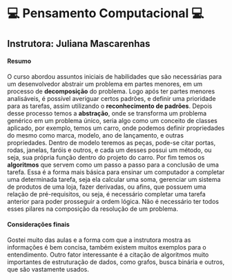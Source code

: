 # :computer: Pensamento Computacional :computer:
## Instrutora: Juliana Mascarenhas
  
#### Resumo
O curso abordou assuntos iniciais de habilidades que são necessárias para um desenvolvedor abstrair um problema em partes menores, em um processo de **decomposição** do problema. Logo após ter partes menores analisáveis, é possível averiguar certos padrões, e definir uma prioridade para as tarefas, assim utilizando o **reconhecimento de padrões**. Depois desse processo temos a **abstração**, onde se transforma um problema genérico em um problema único, seria algo como um conceito de classes aplicado, por exemplo, temos um carro, onde podemos definir propriedades do mesmo como marca, modelo, ano de lançamento, e outras propriedades. Dentro de modelo teremos as peças, pode-se citar portas, rodas, janelas, faróis e outros, e cada um desses possui um método, ou seja, sua própria função dentro do projeto do carro. Por fim temos os **algoritmos** que servem como um passo a passo para a conclusão de uma tarefa. Essa é a forma mais básica para ensinar um computador a completar uma determinada tarefa, seja ela calcular uma soma, gerenciar um sistema de produtos de uma loja, fazer derivadas, ou afins, que possuem uma relação de pré-requisitos, ou seja, é necessário completar uma tarefa anterior para poder prosseguir a ordem lógica. Não é necessário ter todos esses pilares na composição da resolução de um problema.

#### Considerações finais
Gostei muito das aulas e a forma com que a instrutora mostra as informações é bem concisa, também existem muitos exemplos para o entendimento. Outro fator interessante é a citação de algoritmos muito importantes de estruturação de dados, como grafos, busca binária e outros, que são vastamente usados.